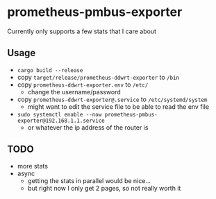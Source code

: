 # prometheus-pmbus-exporter
Currently only supports a few stats that I care about

## Usage
- `cargo build --release`
- copy `target/release/prometheus-ddwrt-exporter` to `/bin`
- copy `prometheus-ddwrt-exporter.env` to `/etc/`
    - change the username/password
- copy `prometheus-ddwrt-exporter@.service` to `/etc/systemd/system`
    - might want to edit the service file to be able to read the env file
- `sudo systemctl enable --now prometheus-pmbus-exporter@192.168.1.1.service`
    - or whatever the ip address of the router is

## TODO
- more stats
- async
    - getting the stats in parallel would be nice...
    - but right now I only get 2 pages, so not really worth it
